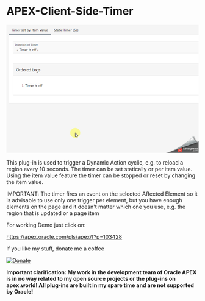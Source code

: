  # APEX-Client-Side-Timer

![Screenshot](https://github.com/RonnyWeiss/APEX-Client-Side-Timer/blob/master/screenshot.gif?raw=true)

This plug-in is used to trigger a Dynamic Action cyclic, e.g. to reload a region every 10 seconds. The timer can be set statically or per item value. Using the item value feature the timer can be stopped or reset by changing the item value. 

IMPORTANT: The timer fires an event on the selected Affected Element so it is advisable to use only one trigger per element, but you have enough elements on the page and it doesn't matter which one you use, e.g. the region that is updated or a page item

For working Demo just click on:

https://apex.oracle.com/pls/apex/f?p=103428

If you like my stuff, donate me a coffee

[![Donate](https://img.shields.io/badge/Donate-PayPal-green.svg)](https://www.paypal.me/RonnyW1)

**Important clarification: My work in the development team of Oracle APEX is in no way related to my open source projects or the plug-ins on apex.world! All plug-ins are built in my spare time and are not supported by Oracle!**
